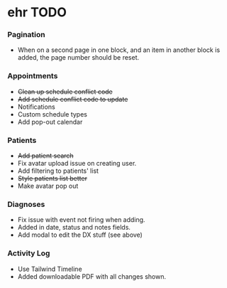 # ehr TODO

### Pagination
* When on a second page in one block, and an item in another block is added, the page number should be reset. 

### Appointments
* ~~Clean up schedule conflict code~~
* ~~Add schedule conflict code to update~~
* Notifications
* Custom schedule types
* Add pop-out calendar

### Patients
* ~~Add patient search~~
* Fix avatar upload issue on creating user. 
* Add filtering to patients' list
* ~~Style patients list better~~ 
* Make avatar pop out

### Diagnoses 
* Fix issue with event not firing when adding. 
* Added in date, status and notes fields. 
* Add modal to edit the DX stuff (see above)

### Activity Log
* Use Tailwind Timeline
* Added downloadable PDF with all changes shown. 